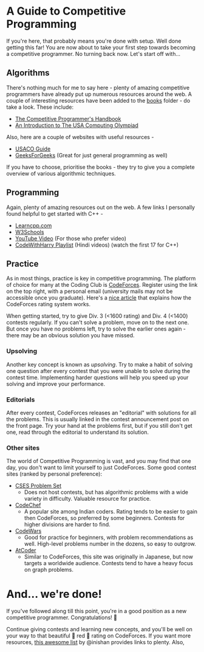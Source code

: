 # A Guide to Competitive Programming

If you're here, that probably means you're done with setup. Well done getting this far! You are now about to take your first step towards becoming a competitive programmer. No turning back now. Let's start off with...

Algorithms
----------

There's nothing much for me to say here - plenty of amazing competitive programmers have already put up numerous resources around the web. A couple of interesting resources have been added to the [books](books/) folder - do take a look. These include:
- [The Competitive Programmer's Handbook](books/Competitive%20Programmer’s%20Handbook.pdf)
- [An Introduction to The USA Computing Olympiad](books/An%20Introduction%20to%20The%20USA%20Computing%20Olympiad.pdf)

Also, here are a couple of websites with useful resources -
- [USACO Guide](https://usaco.guide)
- [GeeksForGeeks](https://geeksforgeeks.org) (Great for just general programming as well)

If you have to choose, prioritise the books - they try to give you a complete overview of various algorithmic techniques.

Programming
-----------

Again, plenty of amazing resources out on the web. A few links I personally found helpful to get started with C++ -
- [Learncpp.com](https://www.learncpp.com/)
- [W3Schools](https://www.w3schools.com/cpp/)
- [YouTube Video](https://www.youtube.com/watch?v=ZzaPdXTrSb8) (For those who prefer video)
- [CodeWithHarry Playlist](https://youtube.com/playlist?list=PLu0W_9lII9agpFUAlPFe_VNSlXW5uE0YL&feature=shared) (Hindi videos) (watch the first 17 for C++)

Practice
--------

As in most things, practice is key in competitive programming. The platform of choice for many at the Coding Club is [CodeForces](https://codeforces.com). Register using the link on the top right, with a personal email (university mails may not be accessible once you graduate). Here's a [nice article](https://codeforces.com/blog/entry/68288) that explains how the CodeForces rating system works.

When getting started, try to give Div. 3 (<1600 rating) and Div. 4 (<1400) contests regularly. If you can't solve a problem, move on to the next one. But once you have no problems left, try to solve the earlier ones again - there may be an obvious solution you have missed.

### Upsolving

Another key concept is known as _upsolving_. Try to make a habit of solving one question after every contest that you were unable to solve during the contest time. Implementing harder questions will help you speed up your solving and improve your performance. 

### Editorials

After every contest, CodeForces releases an "editorial" with solutions for all the problems. This is usually linked in the contest announcement post on the front page. Try your hand at the problems first, but if you still don't get one, read through the editorial to understand its solution.

### Other sites

The world of Competitive Programming is vast, and you may find that one day, you don't want to limit yourself to just CodeForces. Some good contest sites (ranked by personal preference):

- [CSES Problem Set](https://cses.fi/problemset/)
    - Does not host contests, but has algorithmic problems with a wide variety in difficulty. Valuable resource for practice.
- [CodeChef](https://www.codechef.com)
    - A popular site among Indian coders. Rating tends to be easier to gain then CodeForces, so preferred by some beginners. Contests for higher divisions are harder to find.
- [CodeWars](https://www.codewars.com)
    - Good for practice for beginners, with problem recommendations as well. High-level problems number in the dozens, so easy to outgrow.
- [AtCoder](https://atcoder.jp)
    - Similar to CodeForces, this site was originally in Japanese, but now targets a worldwide audience. Contests tend to have a heavy focus on graph problems.

# And... we're done!

If you've followed along till this point, you're in a good position as a new competitive programmer.  Congratulations! 🎉

Continue giving contests and learning new concepts, and you'll be well on your way to that beautiful  🔴 red 🔴 rating on CodeForces. If you want more resources, [this awesome list](https://github.com/lnishan/awesome-competitive-programming) by @inishan provides links to plenty. Also, 